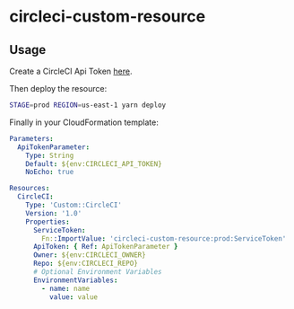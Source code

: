 # circleci-custom-resource

## Usage

Create a CircleCI Api Token [here](https://circleci.com/account/api).

Then deploy the resource:

```bash
STAGE=prod REGION=us-east-1 yarn deploy
```

Finally in your CloudFormation template:

```yaml
Parameters:
  ApiTokenParameter:
    Type: String
    Default: ${env:CIRCLECI_API_TOKEN}
    NoEcho: true

Resources:
  CircleCI:
    Type: 'Custom::CircleCI'
    Version: '1.0'
    Properties:
      ServiceToken:
        Fn::ImportValue: 'circleci-custom-resource:prod:ServiceToken'
      ApiToken: { Ref: ApiTokenParameter }
      Owner: ${env:CIRCLECI_OWNER}
      Repo: ${env:CIRCLECI_REPO}
      # Optional Environment Variables
      EnvironmentVariables:
        - name: name
          value: value
```
